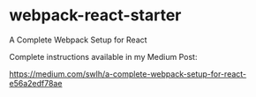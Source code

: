 # webpack-react-starter
A Complete Webpack Setup for React

Complete instructions available in my Medium Post:

https://medium.com/swlh/a-complete-webpack-setup-for-react-e56a2edf78ae
